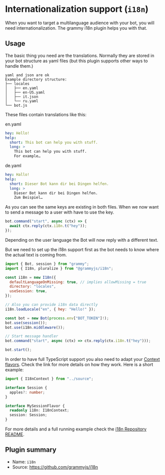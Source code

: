 # Internationalization support (`i18n`)

When you want to target a multilanguage audience with your bot, you will need internationalization.
The grammy i18n plugin helps you with that.

## Usage

The basic thing you need are the translations.
Normally they are stored in your bot structure as yaml files (but this plugin supports other ways to handle them.)

```plaintext
yaml and json are ok
Example directory structure:
├── locales
│   ├── en.yaml
│   ├── en-US.yaml
│   ├── it.json
│   └── ru.yaml
└── bot.js
```

These files contain translations like this:

en.yaml

```yaml
hey: Hello!
help:
  short: This bot can help you with stuff.
  long: >
    This bot can help you with stuff.
    For example…
```

de.yaml

```yaml
hey: Hallo!
help:
  short: Dieser Bot kann dir bei Dingen helfen.
  long: >
    Dieser Bot kann dir bei Dingen helfen.
    Zum Beispiel…
```

As you can see the same keys are existing in both files.
When we now want to send a message to a user with have to use the key.

```ts
bot.command("start", async (ctx) => {
  await ctx.reply(ctx.i18n.t("hey"));
});
```

Depending on the user language the Bot will now reply with a different text.

But we need to set up the i18n support first as the bot needs to know where the actual text is coming from.

```js
import { Bot, session } from "grammy";
import { I18n, pluralize } from "@grammyjs/i18n";

const i18n = new I18n({
  defaultLanguageOnMissing: true, // implies allowMissing = true
  directory: "locales",
  useSession: true,
});

// Also you can provide i18n data directly
i18n.loadLocale("en", { hey: "Hello!" });

const bot = new Bot(process.env["BOT_TOKEN"]!);
bot.use(session());
bot.use(i18n.middleware());

// Start message handler
bot.command("start", async (ctx) => ctx.reply(ctx.i18n.t("hey")));

bot.start();
```

In order to have full TypeScript support you also need to adapt your [Context flavors](/guide/context.md#context-flavors). Check the link for more details on how they work. Here is a short example:

```ts
import { I18nContext } from "../source";

interface Session {
  apples?: number;
}

interface MySessionFlavor {
  readonly i18n: I18nContext;
  session: Session;
}
```

For more details and a full running example check the [i18n Repository README](https://github.com/grammyjs/i18n#readme).

## Plugin summary

- Name: `i18n`
- Source: <https://github.com/grammyjs/i18n>
